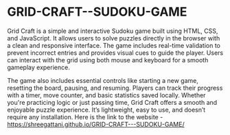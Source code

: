 # GRID-CRAFT--SUDOKU-GAME
Grid Craft is a simple and interactive Sudoku game built using HTML, CSS, and JavaScript. It allows users to solve puzzles directly in the browser with a clean and responsive interface. The game includes real-time validation to prevent incorrect entries and provides visual cues to guide the player. Users can interact with the grid using both mouse and keyboard for a smooth gameplay experience.

The game also includes essential controls like starting a new game, resetting the board, pausing, and resuming. Players can track their progress with a timer, move counter, and basic statistics saved locally. Whether you're practicing logic or just passing time, Grid Craft offers a smooth and enjoyable puzzle experience. It’s lightweight, easy to use, and doesn’t require any installation.
Here is the link to the website - https://shreegattani.github.io/GRID-CRAFT---SUDOKU-GAME/
